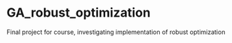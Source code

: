 # GA_robust_optimization
Final project for course, investigating implementation of robust optimization
